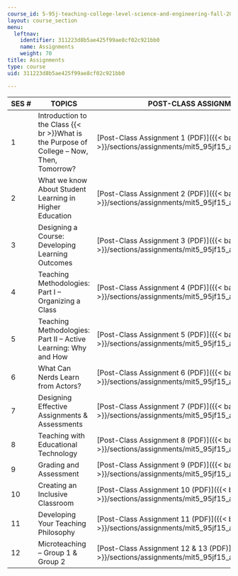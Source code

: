 ```yaml
---
course_id: 5-95j-teaching-college-level-science-and-engineering-fall-2015
layout: course_section
menu:
  leftnav:
    identifier: 311223d8b5ae425f99ae8cf02c921bb0
    name: Assignments
    weight: 70
title: Assignments
type: course
uid: 311223d8b5ae425f99ae8cf02c921bb0

---
```


| SES # | TOPICS | POST-CLASS ASSIGNMENTS |
| --- | --- | --- |
| 1 | Introduction to the Class  {{< br >}}What is the Purpose of College – Now, Then, Tomorrow? | [Post-Class Assignment 1 (PDF)]({{< baseurl >}}/sections/assignments/mit5_95jf15_assignment1) |
| 2 | What we know About Student Learning in Higher Education | [Post-Class Assignment 2 (PDF)]({{< baseurl >}}/sections/assignments/mit5_95jf15_assignment2) |
| 3 | Designing a Course: Developing Learning Outcomes | [Post-Class Assignment 3 (PDF)]({{< baseurl >}}/sections/assignments/mit5_95jf15_assignment3) |
| 4 | Teaching Methodologies: Part I – Organizing a Class | [Post-Class Assignment 4 (PDF)]({{< baseurl >}}/sections/assignments/mit5_95jf15_assignment4) |
| 5 | Teaching Methodologies: Part II – Active Learning: Why and How | [Post-Class Assignment 5 (PDF)]({{< baseurl >}}/sections/assignments/mit5_95jf15_assignment5) |
| 6 | What Can Nerds Learn from Actors? | [Post-Class Assignment 6 (PDF)]({{< baseurl >}}/sections/assignments/mit5_95jf15_assignment6) |
| 7 | Designing Effective Assignments & Assessments | [Post-Class Assignment 7 (PDF)]({{< baseurl >}}/sections/assignments/mit5_95jf15_assignment7) |
| 8 | Teaching with Educational Technology | [Post-Class Assignment 8 (PDF)]({{< baseurl >}}/sections/assignments/mit5_95jf15_assignment8) |
| 9 | Grading and Assessment | [Post-Class Assignment 9 (PDF)]({{< baseurl >}}/sections/assignments/mit5_95jf15_assignment9) |
| 10 | Creating an Inclusive Classroom | [Post-Class Assignment 10 (PDF)]({{< baseurl >}}/sections/assignments/mit5_95jf15_assignment10) |
| 11 | Developing Your Teaching Philosophy | [Post-Class Assignment 11 (PDF)]({{< baseurl >}}/sections/assignments/mit5_95jf15_assignment11) |
| 12 | Microteaching – Group 1 & Group 2 | [Post-Class Assignment 12 & 13 (PDF)]({{< baseurl >}}/sections/assignments/mit5_95jf15_assignment12and13)
